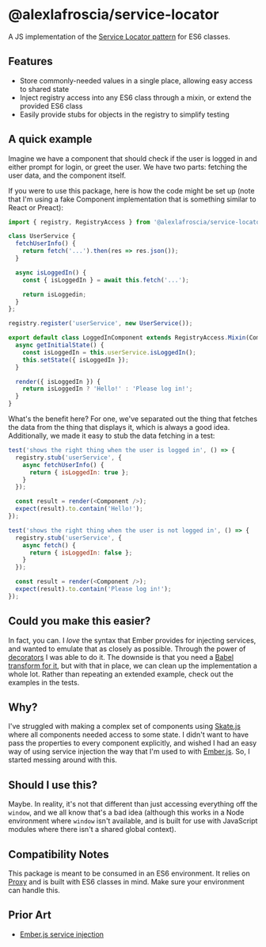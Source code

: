 # @alexlafroscia/service-locator

A JS implementation of the [Service Locator pattern][service locator pattern] for ES6 classes.

## Features

- Store commonly-needed values in a single place, allowing easy access to shared state
- Inject registry access into any ES6 class through a mixin, or extend the provided ES6 class
- Easily provide stubs for objects in the registry to simplify testing

## A quick example

Imagine we have a component that should check if the user is logged in and either prompt for login, or greet the user. We have two parts: fetching the user data, and the component itself.

If you were to use this package, here is how the code might be set up (note that I'm using a fake Component implementation that is something similar to React or Preact):

```javascript
import { registry, RegistryAccess } from '@alexlafroscia/service-locator';

class UserService {
  fetchUserInfo() {
    return fetch('...').then(res => res.json());
  }

  async isLoggedIn() {
    const { isLoggedIn } = await this.fetch('...');

    return isLoggedin;
  }
};

registry.register('userService', new UserService());

export default class LoggedInComponent extends RegistryAccess.Mixin(Component) {
  async getInitialState() {
    const isLoggedIn = this.userService.isLoggedIn();
    this.setState({ isLoggedIn });
  }

  render({ isLoggedIn }) {
    return isLoggedIn ? 'Hello!' : 'Please log in!';
  }
}
```

What's the benefit here? For one, we've separated out the thing that fetches the data from the thing that displays it, which is always a good idea. Additionally, we made it easy to stub the data fetching in a test:

```javascript
test('shows the right thing when the user is logged in', () => {
  registry.stub('userService', {
    async fetchUserInfo() {
      return { isLoggedIn: true };
    }
  });

  const result = render(<Component />);
  expect(result).to.contain('Hello!');
});

test('shows the right thing when the user is not logged in', () => {
  registry.stub('userService', {
    async fetch() {
      return { isLoggedIn: false };
    }
  });

  const result = render(<Component />);
  expect(result).to.contain('Please log in!');
});
```

## Could you make this easier?

In fact, you can. I _love_ the syntax that Ember provides for injecting services, and wanted to emulate that as closely as possible. Through the power of [decorators][decorators] I was able to do it. The downside is that you need a [Babel transform for it][decorators-babel-transform], but with that in place, we can clean up the implementation a whole lot. Rather than repeating an extended example, check out the examples in the tests.


## Why?

I've struggled with making a complex set of components using [Skate.js][skate] where all components needed access to some state. I didn't want to have pass the properties to every component explicitly, and wished I had an easy way of using service injection the way that I'm used to with [Ember.js][ember]. So, I started messing around with this.

## Should I use this?

Maybe. In reality, it's not that different than just accessing everything off the `window`, and we all know that's a bad idea (although this works in a Node environment where `window` isn't available, and is built for use with JavaScript modules where there isn't a shared global context).

## Compatibility Notes

This package is meant to be consumed in an ES6 environment. It relies on [Proxy][proxy] and is built with ES6 classes in mind. Make sure your environment can handle this.

## Prior Art

- [Ember.js service injection][ember service injection]

[service locator pattern]: https://martinfowler.com/articles/injection.html
[skate]: https://github.com/skatejs/skatejs
[ember]: https://www.emberjs.com/api/ember/2.17/classes/@ember%2Fservice/methods/inject?anchor=inject
[ember service injection]: https://www.emberjs.com/api/ember/2.17/classes/@ember%2Fservice/methods/inject?anchor=inject
[proxy]: https://developer.mozilla.org/en-US/docs/Web/JavaScript/Reference/Global_Objects/Proxy
[decorators]: https://github.com/tc39/proposal-decorators
[decorators-babel-transform]: https://www.npmjs.com/package/babel-plugin-transform-decorators-legacy
